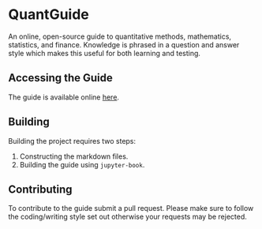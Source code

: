 # QuantGuide

An online, open-source guide to quantitative methods, mathematics, statistics, and finance.
Knowledge is phrased in a question and answer style which makes this useful for both learning and testing. 

## Accessing the Guide

The guide is available online [here](https://andrewmellor.co.uk/quantguide).

## Building

Building the project requires two steps:

1. Constructing the markdown files.
2. Building the guide using ```jupyter-book```.

## Contributing

To contribute to the guide submit a pull request. 
Please make sure to follow the coding/writing style set out otherwise your requests may be rejected.